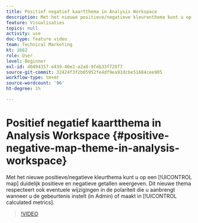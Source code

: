 ```yaml
---
title: Positief negatief kaartthema in Analysis Workspace
description: Met het nieuwe positieve/negatieve kleurenthema kunt u op een kaart duidelijk positieve en negatieve getallen weergeven. Dit nieuwe thema respecteert ook eventuele wijzigingen in de polariteit die u aanbrengt wanneer u de gebeurtenis instelt (in Admin) of maakt in berekende metriek.
feature: Visualisaties
topics: null
activity: use
doc-type: feature video
team: Technical Marketing
kt: 1662
role: User
level: Beginner
exl-id: d0494357-e439-46e2-a2a8-9feb33f728f7
source-git-commit: 32424f3f2b05952fe4df9ea91dcbe51684cee905
workflow-type: tm+mt
source-wordcount: '96'
ht-degree: 1%

---
```


# Positief negatief kaartthema in Analysis Workspace {#positive-negative-map-theme-in-analysis-workspace}

Met het nieuwe positieve/negatieve kleurthema kunt u op een [!UICONTROL map] duidelijk positieve en negatieve getallen weergeven. Dit nieuwe thema respecteert ook eventuele wijzigingen in de polariteit die u aanbrengt wanneer u de gebeurtenis instelt (in Admin) of maakt in [!UICONTROL calculated metrics].

>[!VIDEO](https://video.tv.adobe.com/v/23127/?quality=12)
